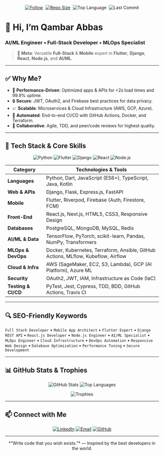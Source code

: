 <!--
  🚀 Ultimate SEO-Optimized GitHub Profile README for Qambar Abbas
  🔍 Enhanced visuals, badges, and metadata for maximum discoverability
-->

<p align="center">
  <a href="https://github.com/Qambar-Abbas"><img src="https://img.shields.io/github/followers/Qambar-Abbas?label=Follow&style=social" alt="Follow"></a>&nbsp;
  <a href="https://github.com/Qambar-Abbas?tab=repositories"><img src="https://img.shields.io/github/repo-size/Qambar-Abbas?style=flat-square&logo=github" alt="Repo Size"></a>&nbsp;
  <img src="https://img.shields.io/github/languages/top/Qambar-Abbas?style=flat-square" alt="Top Language">&nbsp;
  <img src="https://img.shields.io/github/last-commit/Qambar-Abbas/master?style=flat-square" alt="Last Commit">
</p>

# 👋 Hi, I’m **Qambar Abbas**

### AI/ML Engineer • Full-Stack Developer • MLOps Specialist

> 🔎 **Meta**: Versatile **Full-Stack** & **Mobile** expert in **Flutter**, **Django**, **React**, **Node.js**, and **AI/ML**.

---

## ✅ Why Me?

* 🎯 **Performance-Driven**: Optimized apps & APIs for <2s load times and 99.9% uptime.
* 🔒 **Secure**: JWT, OAuth2, and Firebase best practices for data privacy.
* 📈 **Scalable**: Microservices & Cloud Infrastructure (AWS, GCP, Azure).
* 🔄 **Automated**: End-to-end CI/CD with GitHub Actions, Docker, and Terraform.
* 🤝 **Collaborative**: Agile, TDD, and peer/code reviews for highest quality.

---

## 🚀 Tech Stack & Core Skills

<p align="center">
  <img src="https://img.shields.io/badge/Python-3776AB?style=flat-square&logo=python&logoColor=white" alt="Python" />
  <img src="https://img.shields.io/badge/Flutter-02569B?style=flat-square&logo=flutter&logoColor=white" alt="Flutter" />
  <img src="https://img.shields.io/badge/Django-092E20?style=flat-square&logo=django&logoColor=white" alt="Django" />
  <img src="https://img.shields.io/badge/React-61DAFB?style=flat-square&logo=react&logoColor=black" alt="React" />
  <img src="https://img.shields.io/badge/Node.js-339933?style=flat-square&logo=node.js&logoColor=white" alt="Node.js" />
</p>

| Category            | Technologies & Tools                                                              |
| ------------------- | --------------------------------------------------------------------------------- |
| **Languages**       | Python, Dart, JavaScript (ES6+), TypeScript, Java, Kotlin                         |
| **Web & APIs**      | Django, Flask, Express.js, FastAPI                                                |
| **Mobile**          | Flutter, Riverpod, Firebase (Auth, Firestore, FCM)                                |
| **Front-End**       | React.js, Next.js, HTML5, CSS3, Responsive Design                                 |
| **Databases**       | PostgreSQL, MongoDB, MySQL, Redis                                                 |
| **AI/ML & Data**    | TensorFlow, PyTorch, scikit-learn, Pandas, NumPy, Transformers                    |
| **MLOps & DevOps**  | Docker, Kubernetes, Terraform, Ansible, GitHub Actions, MLflow, Kubeflow, Airflow |
| **Cloud & Infra**   | AWS (SageMaker, EC2, S3, Lambda), GCP (AI Platform), Azure ML                     |
| **Security**        | OAuth2, JWT, IAM, Infrastructure as Code (IaC)                                    |
| **Testing & CI/CD** | PyTest, Jest, Cypress, TDD, BDD, GitHub Actions, Travis CI                        |

---

## 🔍 SEO-Friendly Keywords

`Full Stack Developer` • `Mobile App Architect` • `Flutter Expert` • `Django REST API` • `React.js Developer` • `Node.js Engineer` • `AI/ML Specialist` • `MLOps Engineer` • `Cloud Infrastructure` • `DevOps Automation` • `Responsive Web Design` • `Database Optimization` • `Performance Tuning` • `Secure Development`

---

## 📊 GitHub Stats & Trophies

<p align="center">
  <img src="https://github-readme-stats.vercel.app/api?username=Qambar-Abbas&show_icons=true&theme=radical&hide_border=true" alt="GitHub Stats" />
  <img src="https://github-readme-stats.vercel.app/api/top-langs/?username=Qambar-Abbas&layout=compact&theme=radical&hide_border=true" alt="Top Languages" />
</p>

<p align="center">
  <img src="https://github-profile-trophy.vercel.app/?username=Qambar-Abbas&theme=radical&row=1&margin-w=10" alt="Trophies" />
</p>

---

## 📫 Connect with Me

<p align="center">
  <a href="https://linkedin.com/in/qambar-abbas-500438307"><img src="https://img.shields.io/badge/LinkedIn-Qambar%20Abbas-blue?style=flat-square&logo=linkedin&logoColor=white" alt="LinkedIn" /></a>
  <a href="mailto:qambarofficial313@gmail.com"><img src="https://img.shields.io/badge/Email-qambarofficial313%40gmail.com-red?style=flat-square&logo=gmail&logoColor=white" alt="Email" /></a>
  <a href="https://github.com/Qambar-Abbas"><img src="https://img.shields.io/badge/GitHub-Qambar--Abbas-black?style=flat-square&logo=github&logoColor=white" alt="GitHub" /></a>
</p>

---

<p align="center">*“Write code that you wish exists.”* — Inspired by the best developers in the world.</p>
